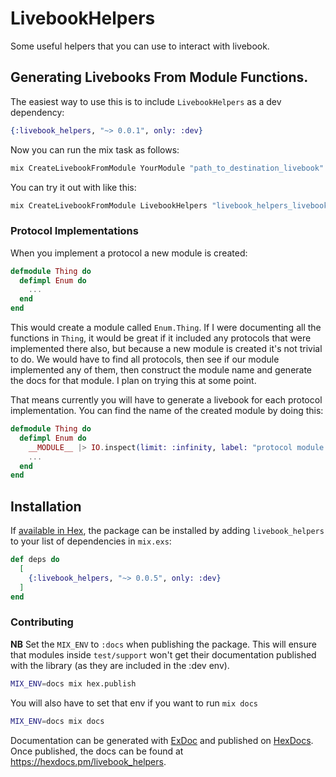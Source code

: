 # LivebookHelpers

Some useful helpers that you can use to interact with livebook.

## Generating Livebooks From Module Functions.

The easiest way to use this is to include `LivebookHelpers` as a dev dependency:

```elixir
{:livebook_helpers, "~> 0.0.1", only: :dev}
```

Now you can run the mix task as follows:

```sh
mix CreateLivebookFromModule YourModule "path_to_destination_livebook"
```

You can try it out with like this:

```sh
mix CreateLivebookFromModule LivebookHelpers "livebook_helpers_livebook"
```

### Protocol Implementations

When you implement a protocol a new module is created:

```elixir
defmodule Thing do
  defimpl Enum do
    ...
  end
end
```

This would create a module called `Enum.Thing`. If I were documenting all the functions in `Thing`, it would be great if it included any protocols that were implemented there also, but because a new module is created it's not trivial to do. We would have to find all protocols, then see if our module implemented any of them, then construct the module name and generate the docs for that module. I plan on trying this at some point.

That means currently you will have to generate a livebook for each protocol implementation. You can find the name of the created module by doing this:

```elixir
defmodule Thing do
  defimpl Enum do
    __MODULE__ |> IO.inspect(limit: :infinity, label: "protocol module name")
    ...
  end
end
```

## Installation

If [available in Hex](https://hex.pm/docs/publish), the package can be installed
by adding `livebook_helpers` to your list of dependencies in `mix.exs`:

```elixir
def deps do
  [
    {:livebook_helpers, "~> 0.0.5", only: :dev}
  ]
end
```

### Contributing

**NB** Set the `MIX_ENV` to `:docs` when publishing the package. This will ensure that modules inside `test/support` won't get their documentation published with the library (as they are included in the :dev env).

```sh
MIX_ENV=docs mix hex.publish
```

You will also have to set that env if you want to run `mix docs`

```sh
MIX_ENV=docs mix docs
```


Documentation can be generated with [ExDoc](https://github.com/elixir-lang/ex_doc)
and published on [HexDocs](https://hexdocs.pm). Once published, the docs can
be found at <https://hexdocs.pm/livebook_helpers>.
